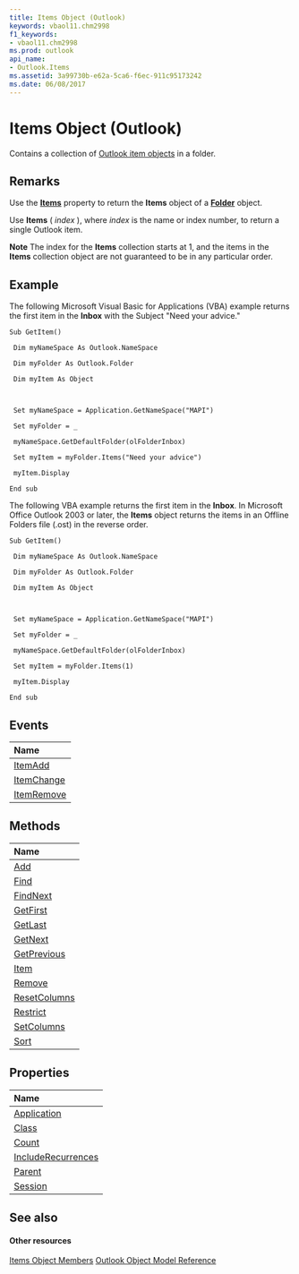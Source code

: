 ```yaml
---
title: Items Object (Outlook)
keywords: vbaol11.chm2998
f1_keywords:
- vbaol11.chm2998
ms.prod: outlook
api_name:
- Outlook.Items
ms.assetid: 3a99730b-e62a-5ca6-f6ec-911c95173242
ms.date: 06/08/2017
---
```



# Items Object (Outlook)

Contains a collection of [Outlook item objects](http://msdn.microsoft.com/library/6ea4babf-facf-4018-ef5a-4a484e55153a%28Office.15%29.aspx) in a folder.


## Remarks

Use the  **[Items](http://msdn.microsoft.com/library/441820e7-5fe8-e5ef-83c0-9c87fd3dc9e3%28Office.15%29.aspx)** property to return the **Items** object of a **[Folder](Outlook.Folder.md)** object.

Use  **Items** ( _index_ ), where _index_ is the name or index number, to return a single Outlook item.


 **Note**  The index for the  **Items** collection starts at 1, and the items in the **Items** collection object are not guaranteed to be in any particular order.


## Example

The following Microsoft Visual Basic for Applications (VBA) example returns the first item in the  **Inbox** with the Subject "Need your advice."






```
Sub GetItem() 
 
 Dim myNameSpace As Outlook.NameSpace 
 
 Dim myFolder As Outlook.Folder 
 
 Dim myItem As Object 
 
 
 
 Set myNameSpace = Application.GetNameSpace("MAPI") 
 
 Set myFolder = _ 
 
 myNameSpace.GetDefaultFolder(olFolderInbox) 
 
 Set myItem = myFolder.Items("Need your advice") 
 
 myItem.Display 
 
End sub
```

The following VBA example returns the first item in the  **Inbox**. In Microsoft Office Outlook 2003 or later, the  **Items** object returns the items in an Offline Folders file (.ost) in the reverse order.






```
Sub GetItem() 
 
 Dim myNameSpace As Outlook.NameSpace 
 
 Dim myFolder As Outlook.Folder 
 
 Dim myItem As Object 
 
 
 
 Set myNameSpace = Application.GetNameSpace("MAPI") 
 
 Set myFolder = _ 
 
 myNameSpace.GetDefaultFolder(olFolderInbox) 
 
 Set myItem = myFolder.Items(1) 
 
 myItem.Display 
 
End sub
```


## Events



|**Name**|
|:-----|
|[ItemAdd](http://msdn.microsoft.com/library/e46f5958-aff8-3a6b-b3df-5c4352b6c3d9%28Office.15%29.aspx)|
|[ItemChange](http://msdn.microsoft.com/library/6478357e-2a5a-300a-24e6-c125f8c81edd%28Office.15%29.aspx)|
|[ItemRemove](http://msdn.microsoft.com/library/c1b2d9cd-ab32-2c4a-85fa-9412c190ac4f%28Office.15%29.aspx)|

## Methods



|**Name**|
|:-----|
|[Add](http://msdn.microsoft.com/library/0ee68068-1452-0f29-b85a-88b801ac0448%28Office.15%29.aspx)|
|[Find](http://msdn.microsoft.com/library/e7a791d8-b80b-df07-84a3-a85acabfcf80%28Office.15%29.aspx)|
|[FindNext](http://msdn.microsoft.com/library/2530f640-e024-3567-f539-6bdbf645401d%28Office.15%29.aspx)|
|[GetFirst](http://msdn.microsoft.com/library/142a6174-118e-6256-0511-8ae9e142e555%28Office.15%29.aspx)|
|[GetLast](http://msdn.microsoft.com/library/d02a20be-19fc-fb6e-feff-b66ca0273beb%28Office.15%29.aspx)|
|[GetNext](http://msdn.microsoft.com/library/01c49c21-d9f9-37c4-8c64-ff8e2b1f9462%28Office.15%29.aspx)|
|[GetPrevious](http://msdn.microsoft.com/library/5dde47f8-2bd8-fdbe-d6e7-b1381e8a97a6%28Office.15%29.aspx)|
|[Item](http://msdn.microsoft.com/library/89a031e0-c0a3-fc22-f485-189df8db45f4%28Office.15%29.aspx)|
|[Remove](http://msdn.microsoft.com/library/d2838c82-d0ac-82cc-eed0-c34d55c67d63%28Office.15%29.aspx)|
|[ResetColumns](http://msdn.microsoft.com/library/0543dd17-1e65-5484-ab21-d4791b3b1194%28Office.15%29.aspx)|
|[Restrict](http://msdn.microsoft.com/library/e3b0cda1-e43d-cc5e-2942-0f54935d9dab%28Office.15%29.aspx)|
|[SetColumns](http://msdn.microsoft.com/library/90206a68-baf8-282c-5793-fee029fed452%28Office.15%29.aspx)|
|[Sort](http://msdn.microsoft.com/library/7cb248a2-6885-8be5-df7b-fd5683081e01%28Office.15%29.aspx)|

## Properties



|**Name**|
|:-----|
|[Application](http://msdn.microsoft.com/library/b55a6901-fbd4-36a1-47e7-2c1e37e0a31c%28Office.15%29.aspx)|
|[Class](http://msdn.microsoft.com/library/783ed46a-fd40-c848-b440-8ea3c5d0e6b9%28Office.15%29.aspx)|
|[Count](http://msdn.microsoft.com/library/c18b06be-3a21-3350-6d14-57c822a85d42%28Office.15%29.aspx)|
|[IncludeRecurrences](http://msdn.microsoft.com/library/7d192112-889c-56ce-aab2-107d751c80c4%28Office.15%29.aspx)|
|[Parent](http://msdn.microsoft.com/library/8e99782a-5654-ae1d-c6d8-9dbfcbcf44ac%28Office.15%29.aspx)|
|[Session](http://msdn.microsoft.com/library/5c385dfc-042e-7649-0f32-5d34e53fca57%28Office.15%29.aspx)|

## See also


#### Other resources


[Items Object Members](http://msdn.microsoft.com/library/bcc2cf6c-b6fb-e1a2-1d5c-d7e2bdf6b7dc%28Office.15%29.aspx)
[Outlook Object Model Reference](http://msdn.microsoft.com/library/73221b13-d8d8-99b8-3394-b95dbbfd5ddc%28Office.15%29.aspx)
